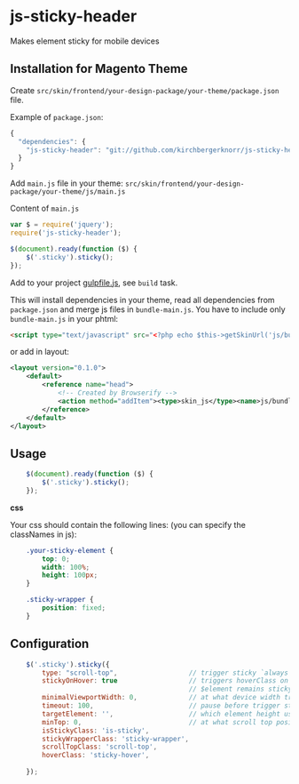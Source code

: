 # js-sticky-header

Makes element sticky for mobile devices

## Installation for Magento Theme

Create `src/skin/frontend/your-design-package/your-theme/package.json` file.

Example of `package.json`:

```js
{
  "dependencies": {
    "js-sticky-header": "git://github.com/kirchbergerknorr/js-sticky-header.git#1.1.0"
  }
}
```

Add `main.js` file in your theme:
`src/skin/frontend/your-design-package/your-theme/js/main.js`

Content of `main.js`

```js
var $ = require('jquery');
require('js-sticky-header');

$(document).ready(function ($) {
    $('.sticky').sticky();
});
```

Add to your project [gulpfile.js](gulpfile.js), see `build` task.
  
This will install dependencies in your theme, read all dependencies from `package.json` and merge js files in `bundle-main.js`.
You have to include only `bundle-main.js` in your phtml:

```html
<script type="text/javascript" src="<?php echo $this->getSkinUrl('js/bundle-main.js') ?>"></script>
```

or add in layout: 

```xml
<layout version="0.1.0">
    <default> 
        <reference name="head">
            <!-- Created by Browserify -->
            <action method="addItem"><type>skin_js</type><name>js/bundle-main.js</name></action>
        </reference>
    </default>
</layout>    
```

## Usage

```js
    $(document).ready(function ($) {
        $('.sticky').sticky();
    });
```
    
**css**

Your css should contain the following lines: (you can specify the classNames in js):

```css
    .your-sticky-element {
        top: 0;
        width: 100%;
        height: 100px;
    }

    .sticky-wrapper {
        position: fixed;
    }
```

## Configuration

```js
    $('.sticky').sticky({
        type: "scroll-top",                  // trigger sticky `always` or only on `scroll-top`
        stickyOnHover: true                  // triggers hoverClass on hover of the $element
                                             // $element remains sticky if stickyOnHover true 
        minimalViewportWidth: 0,             // at what device width trigger sticky
        timeout: 100,                        // pause before trigger sticky (iPhone bugfix)
        targetElement: '',                   // which element height use as minTop value, empty value is this element
        minTop: 0,                           // at what scroll top position trigger sticky
        isStickyClass: 'is-sticky',
        stickyWrapperClass: 'sticky-wrapper',
        scrollTopClass: 'scroll-top',
        hoverClass: 'sticky-hover',          
        
    });
```